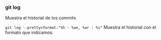 ### git log

Muestra el historial de los commits

`git log --pretty=format:"%h - %an, %ar : %s"`
Muestra el historial con el formato que indicamos.